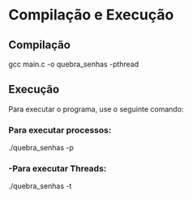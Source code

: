 # Compilação e Execução

## Compilação

 gcc main.c -o quebra_senhas -pthread

## Execução
Para executar o programa, use o seguinte comando:

### Para executar processos: 
./quebra_senhas -p

### -Para executar Threads:
./quebra_senhas -t
